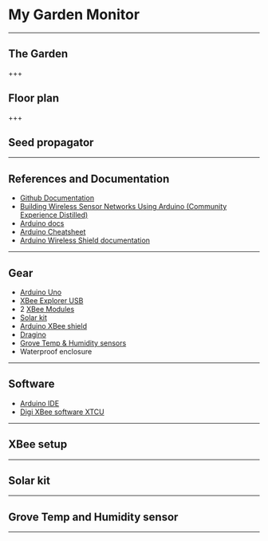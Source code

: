 # My Garden Monitor

---

## The Garden


+++

## Floor plan


+++

## Seed propagator

---

## References and Documentation

* [Github Documentation](https://github.com/rayblick/GardenMonitor)
* [Building Wireless Sensor Networks Using Arduino (Community Experience Distilled)](https://www.amazon.com.au/d/Building-Wireless-Community-Experience-Distilled-ebook/B012O8S296/ref=sr_1_1?ie=UTF8&qid=1507496006&sr=8-1&keywords=building+wireless+network)
* [Arduino docs](https://www.arduino.cc/)
* [Arduino Cheatsheet](http://makitpro.com/index.php/2016/04/14/arduino-cheat-sheet/)
* [Arduino Wireless Shield documentation](https://www.arduino.cc/en/Guide/ArduinoWirelessShield)


---

## Gear

* [Arduino Uno](https://store.arduino.cc/usa/arduino-uno-rev3)
* [XBee Explorer USB](https://www.sparkfun.com/products/11812)
* 2 [XBee Modules](https://core-electronics.com.au/xbee-module-zb-series-2-2mw-with-wire-antenna-xb24-z7wit-004.html)
* [Solar kit](https://core-electronics.com.au/wireless-sensor-node-solar-kit-seeed-studio.html)
* [Arduino XBee shield](https://www.pakronics.com.au/products/xbee-shield-v2-0-ss103030004)
* [Dragino](https://core-electronics.com.au/dragino-v2-iot-sensor-node-seeed-studio.html)
* [Grove Temp & Humidity sensors](https://www.pakronics.com.au/products/grove-temp-humi-barometer-sensor-bme280-ss101020193)
* Waterproof enclosure

---

## Software

* [Arduino IDE](https://www.arduino.cc/en/Main/Software)
* [Digi XBee software XTCU](https://www.digi.com/products/xbee-rf-solutions/xctu-software/xctu)

---

## XBee setup


---

## Solar kit


---

## Grove Temp and Humidity sensor


---

##
